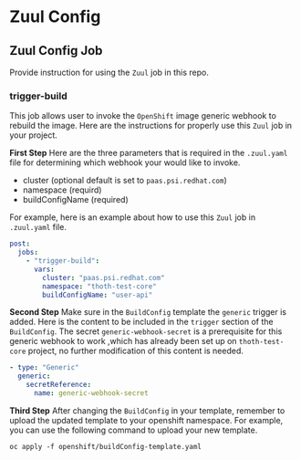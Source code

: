 # Zuul Config


## Zuul Config Job
Provide instruction for using the `Zuul` job in this repo.

###  trigger-build
This job allows user to invoke the `OpenShift` image generic webhook to rebuild the image. Here are the instructions for properly use this `Zuul` job in your project.

**First Step**
Here are the three parameters that is required in the `.zuul.yaml` file for determining which webhook your would like to invoke.
- cluster (optional default is set to `paas.psi.redhat.com`)
- namespace (requird)
- buildConfigName (required)

For example, here is an example about how to use this `Zuul` job in `.zuul.yaml` file.
```yaml
post:
  jobs:
    - "trigger-build":
      vars:
        cluster: "paas.psi.redhat.com"
        namespace: "thoth-test-core"
        buildConfigName: "user-api"
```

**Second Step**
Make sure in the `BuildConfig` template the `generic` trigger is added.
Here is the content to be included in the `trigger` section of the `BuildConfig`. The secret `generic-webhook-secret` is a prerequisite for this generic webhook to work ,which has already been set up on `thoth-test-core` project, no further modification of this content is needed.
```yaml
- type: "Generic"
  generic:
    secretReference:
      name: generic-webhook-secret
```

**Third Step**
After changing the `BuildConfig` in your template, remember to upload the updated template to your openshift namespace. For example, you can use the following command to upload your new template.
```
oc apply -f openshift/buildConfig-template.yaml
```
